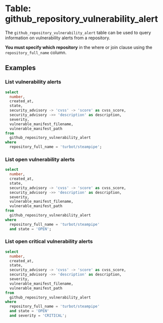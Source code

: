 # Table: github_repository_vulnerability_alert

The `github_repository_vulnerability_alert` table can be used to query information on vulnerability alerts from a repository.

**You must specify which repository** in the where or join clause using the `repository_full_name` column.

## Examples

### List vulnerability alerts

```sql
select
  number,
  created_at,
  state,
  security_advisory -> 'cvss' -> 'score' as cvss_score,
  security_advisory ->> 'description' as description,
  severity,
  vulnerable_manifest_filename,
  vulnerable_manifest_path
from
  github_repository_vulnerability_alert
where
  repository_full_name = 'turbot/steampipe';
```

### List open vulnerability alerts

```sql
select
  number,
  created_at,
  state,
  security_advisory -> 'cvss' -> 'score' as cvss_score,
  security_advisory ->> 'description' as description,
  severity,
  vulnerable_manifest_filename,
  vulnerable_manifest_path
from
  github_repository_vulnerability_alert
where
  repository_full_name = 'turbot/steampipe'
  and state = 'OPEN';
```

### List open critical vulnerability alerts

```sql
select
  number,
  created_at,
  state,
  security_advisory -> 'cvss' -> 'score' as cvss_score,
  security_advisory ->> 'description' as description,
  severity,
  vulnerable_manifest_filename,
  vulnerable_manifest_path
from
  github_repository_vulnerability_alert
where
  repository_full_name = 'turbot/steampipe'
  and state = 'OPEN'
  and severity = 'CRITICAL';
```